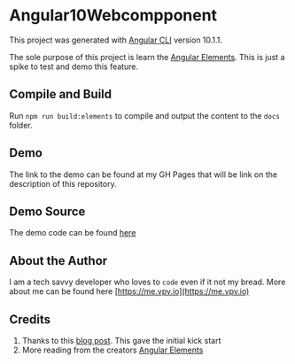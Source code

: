 # Angular10Webcompponent

This project was generated with [Angular CLI](https://github.com/angular/angular-cli) version 10.1.1.

The sole purpose of this project is learn the [Angular Elements](https://angular.io/guide/elements).
This is just a spike to test and demo this feature.

## Compile and Build

Run `npm run build:elements` to compile and output the content to the `docs` folder.

## Demo

The link to the demo can be found at my GH Pages that will be link on the description of this repository.

## Demo Source

The demo code can be found [here](https://github.com/reflexdemon/angular10-webcompponent/blob/master/docs/index.html)

## About the Author
I am a tech savvy developer who loves to `code` even if it not my bread. More about me can be found here [https://me.vpv.io](https://me.vpv.io)

## Credits

1. Thanks to this [blog post](https://www.techiediaries.com/angular/angular-9-elements-web-components/). This gave the initial kick start
2. More reading from the creators [Angular Elements](https://angular.io/guide/elements)
